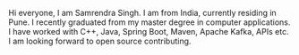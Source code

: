 Hi everyone, I am Samrendra Singh. I am from India, currently residing in Pune. I recently graduated from my master degree in computer applications.
I have worked with C++, Java, Spring Boot, Maven, Apache Kafka, APIs etc. I am looking forward to open source contributing.
